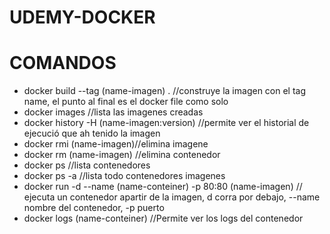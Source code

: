 # UDEMY-DOCKER



# COMANDOS
- docker build --tag (name-imagen) . //construye la imagen con el tag name, el punto al final es el docker file como solo
- docker images //lista las imagenes creadas 
- docker history -H (name-imagen:version) //permite ver el historial de ejecució que ah tenido la imagen
- docker rmi (name-imagen)//elimina imagene
- docker rm (name-imagen) //elimina contenedor
- docker ps //lista contenedores 
- docker ps -a //lista todo contenedores imagenes
- docker run -d --name (name-conteiner) -p 80:80 (name-imagen) // ejecuta un contenedor apartir de la imagen, d corra por debajo, --name nombre del contenedor, -p puerto
- docker logs (name-conteiner)  //Permite ver los logs del contenedor

